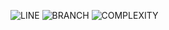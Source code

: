 ![LINE](https://img.shields.io/badge/line--coverage-86%25-brightgreen.svg)
![BRANCH](https://img.shields.io/badge/branch--coverage-80%25-brightgreen.svg)
![COMPLEXITY](https://img.shields.io/badge/complexity-1.63-brightgreen.svg)
